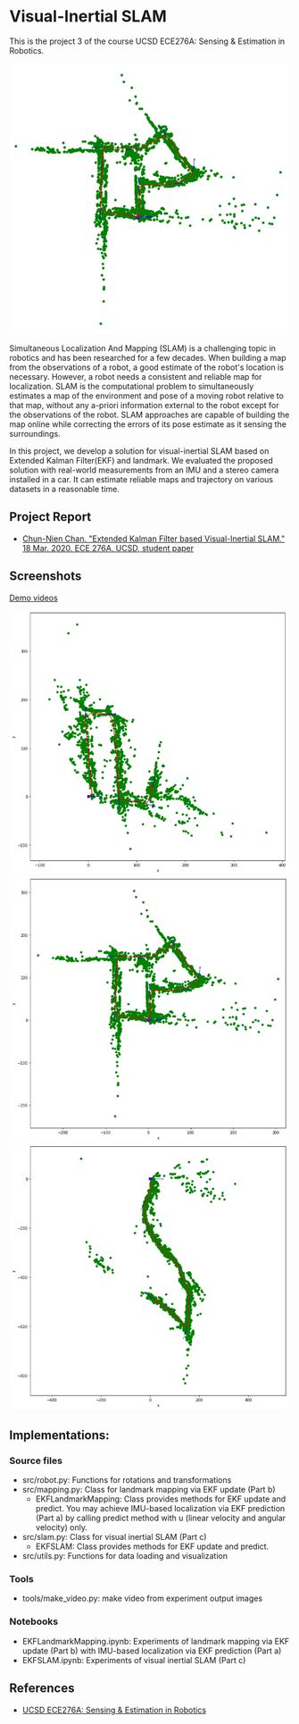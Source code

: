 # Visual-Inertial SLAM
This is the project 3 of the course UCSD ECE276A: Sensing & Estimation in Robotics.

<img src="images/cover.png" width="500">

Simultaneous Localization And Mapping (SLAM) is a challenging topic in robotics and has been researched for a few decades. When building a map from the observations of a robot, a good estimate of the robot's location is necessary. However, a robot needs a consistent and reliable map for localization. SLAM is the computational problem to simultaneously estimates a map of the environment and pose of a moving robot relative to that map, without any a-priori information external to the robot except for the observations of the robot. SLAM approaches are capable of building the map online while correcting the errors of its pose estimate as it sensing the surroundings.

In this project, we develop a solution for visual-inertial SLAM based on Extended Kalman Filter(EKF) and landmark. We evaluated the proposed solution with real-world measurements from an IMU and a stereo camera installed in a car. It can estimate reliable maps and trajectory on various datasets in a reasonable time.


## Project Report

* [Chun-Nien Chan. "Extended Kalman Filter based Visual-Inertial SLAM." 18 Mar. 2020. ECE 276A, UCSD, student paper](report/visual_inertial_slam.pdf)

## Screenshots

[Demo videos](https://drive.google.com/drive/folders/128FxaI0MJdUfC-T4Xk-ZYas-2dCAwhND?usp=sharing)

<img src="images/slam-1.png" width="500">
<img src="images/slam-2.png" width="500">
<img src="images/slam-3.png" width="500">

## Implementations:
### Source files
- src/robot.py: Functions for rotations and transformations
- src/mapping.py: Class for landmark mapping via EKF update (Part b)
    - EKFLandmarkMapping: Class provides methods for EKF update and predict. You may achieve IMU-based localization via EKF prediction (Part a) by calling predict method with u (linear velocity and angular velocity) only.
- src/slam.py: Class for visual inertial SLAM (Part c)
    - EKFSLAM: Class provides methods for EKF update and predict.
- src/utils.py: Functions for data loading and visualization

### Tools
- tools/make_video.py: make video from experiment output images

### Notebooks
- EKFLandmarkMapping.ipynb: Experiments of landmark mapping via EKF update (Part b) with IMU-based localization via EKF prediction (Part a)
- EKFSLAM.ipynb: Experiments of visual inertial SLAM (Part c)


## References
* [UCSD ECE276A: Sensing & Estimation in Robotics](https://natanaso.github.io/ece276a/)
